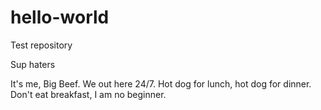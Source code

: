# hello-world
Test repository

Sup haters

It's me, Big Beef. We out here 24/7.
Hot dog for lunch, hot dog for dinner. Don't eat breakfast, I am no beginner.

